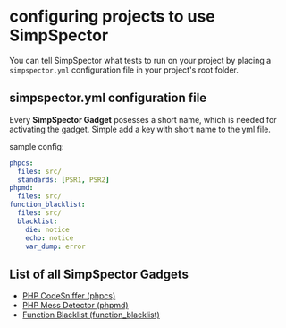configuring projects to use SimpSpector
=======================================

You can tell SimpSpector what tests to run on your project by placing a `simpspector.yml` configuration file in your project's root folder.

simpspector.yml configuration file
----------------------------------

Every **SimpSpector Gadget** posesses a short name, which is needed for activating the gadget. Simple add a key with short name to the yml file.

sample config:

```yml
phpcs:
  files: src/
  standards: [PSR1, PSR2]
phpmd:
  files: src/
function_blacklist:
  files: src/
  blacklist:
    die: notice
    echo: notice
    var_dump: error
```

List of all SimpSpector Gadgets
-------------------------------

* [PHP CodeSniffer (phpcs)](gadgets/phpcs.md)
* [PHP Mess Detector (phpmd)](gadgets/phpmd.md)
* [Function Blacklist (function_blacklist)](gadgets/function_blacklist.md)


